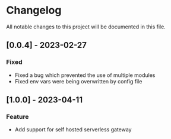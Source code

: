 # Changelog

All notable changes to this project will be documented in this file.

<!-- The format is based on [Keep a Changelog](https://keepachangelog.com/en/1.0.0/),
and this project adheres to [Semantic Versioning](https://semver.org/spec/v2.0.0.html). -->

## [0.0.4] - 2023-02-27

### Fixed

- Fixed a bug which prevented the use of multiple modules
- Fixed env vars were being overwritten by config file

## [1.0.0] - 2023-04-11

### Feature

- Add support for self hosted serverless gateway
